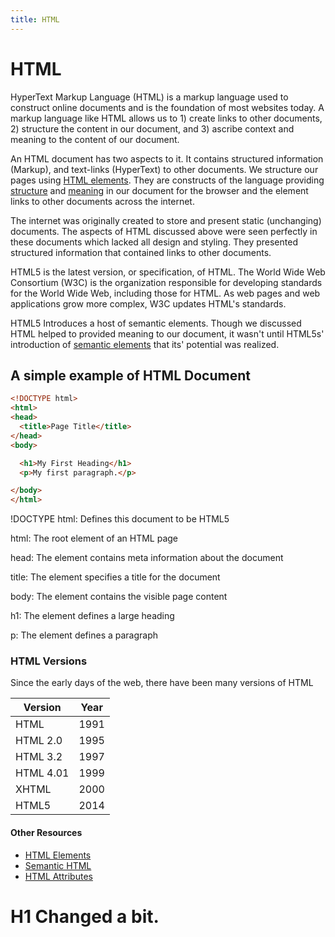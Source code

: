 ```yaml
---
title: HTML
---
```


# HTML

HyperText Markup Language (HTML) is a markup language used to construct online documents and is the foundation of most websites today. A markup language like HTML allows us to 1) create links to other documents, 2) structure the content in our document, and 3) ascribe context and meaning to the content of our document.
 
An HTML document has two aspects to it. It contains structured information (Markup), and text-links (HyperText) to other documents. We structure our pages using [HTML elements](#). They are constructs of the language providing [structure](#) and [meaning](#) in our document for the browser and the [<anchor>](#) element links to other documents across the internet.
 
The internet was originally created to store and present static (unchanging) documents. The aspects of HTML discussed above were seen perfectly in these documents which lacked all design and styling. They presented structured information that contained links to other documents.
 
HTML5 is the latest version, or specification, of HTML. The World Wide Web Consortium (W3C) is the organization responsible for developing standards for the World Wide Web, including those for HTML. As web pages and web applications grow more complex, W3C  updates HTML's standards.
 
HTML5 Introduces a host of semantic elements. Though we discussed HTML helped to provided meaning to our document, it wasn't until HTML5s' introduction of [semantic elements](#) that its' potential was realized.

## A simple example of HTML Document

```html
<!DOCTYPE html>
<html>
<head>
  <title>Page Title</title>
</head>
<body>

  <h1>My First Heading</h1>
  <p>My first paragraph.</p>

</body>
</html>
```

!DOCTYPE html: Defines this document to be HTML5

html: The root element of an HTML page

head: The element contains meta information about the document

title: The element specifies a title for the document

body: The element contains the visible page content

h1: The element defines a large heading

p: The element defines a paragraph

### HTML Versions

Since the early days of the web, there have been many versions of HTML

|Version|Year|
|--- |--- |
|HTML|1991|
|HTML 2.0|1995|
|HTML 3.2|1997|
|HTML 4.01|1999|
|XHTML|2000|
|HTML5|2014|

#### Other Resources

- [HTML Elements](https://guide.freecodecamp.org/html/elements)
- [Semantic HTML](https://guide.freecodecamp.org/html/html5-semantic-elements)
- [HTML Attributes](https://guide.freecodecamp.org/html/attributes)

# H1 Changed a bit.
